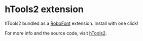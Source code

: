 # hTools2 extension

hTools2 bundled as a [RoboFont](http://robofont.com/) extension. Install with one click!

For more info and the source code, visit [hTools2](http://github.com/gferreira/hTools2/).